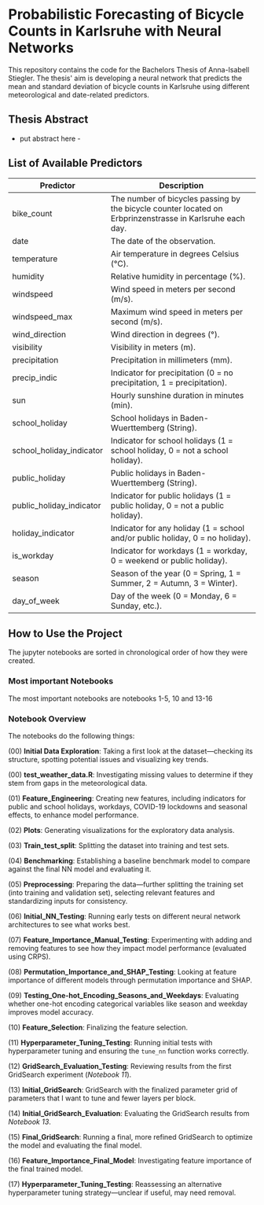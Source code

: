 # Probabilistic Forecasting of Bicycle Counts in Karlsruhe with Neural Networks

This repository contains the code for the Bachelors Thesis of Anna-Isabell Stiegler.
The thesis' aim is developing a neural network that predicts the mean and standard deviation of bicycle counts in Karlsruhe using different meteorological and date-related predictors.

## Thesis Abstract
- put abstract here - 

## List of Available Predictors

| **Predictor**              | **Description** |
|--------------------------------------|----------------|
| bike_count                           | The number of bicycles passing by the bicycle counter located on Erbprinzenstrasse in Karlsruhe each day. |
| date                                 | The date of the observation. |
| temperature                          | Air temperature in degrees Celsius (°C). |
| humidity                             | Relative humidity in percentage (%). |
| windspeed                            | Wind speed in meters per second (m/s). |
| windspeed_max                        | Maximum wind speed in meters per second (m/s). |
| wind_direction                       | Wind direction in degrees (°). |
| visibility                           | Visibility in meters (m). |
| precipitation                        | Precipitation in millimeters (mm). |
| precip_indic                         | Indicator for precipitation (0 = no precipitation, 1 = precipitation). |
| sun                                  | Hourly sunshine duration in minutes (min). |
| school_holiday                       | School holidays in Baden-Wuerttemberg (String). |
| school_holiday_indicator             | Indicator for school holidays (1 = school holiday, 0 = not a school holiday). |
| public_holiday                       | Public holidays in Baden-Wuerttemberg (String). |
| public_holiday_indicator             | Indicator for public holidays (1 = public holiday, 0 = not a public holiday). |
| holiday_indicator                    | Indicator for any holiday (1 = school and/or public holiday, 0 = no holiday). |
| is_workday                           | Indicator for workdays (1 = workday, 0 = weekend or public holiday). |
| season                               | Season of the year (0 = Spring, 1 = Summer, 2 = Autumn, 3 = Winter). |
| day_of_week                          | Day of the week (0 = Monday, 6 = Sunday, etc.). |


## How to Use the Project

The jupyter notebooks are sorted in chronological order of how they were created. 

### Most important Notebooks

The most important notebooks are notebooks 1-5, 10 and 13-16


### Notebook Overview

The notebooks do the following things:

(00) **Initial Data Exploration**: Taking a first look at the dataset—checking its structure, spotting potential issues and visualizing key trends.  

(00) **test_weather_data.R**: Investigating missing values to determine if they stem from gaps in the meteorological data.  

(01) **Feature_Engineering**: Creating new features, including indicators for public and school holidays, workdays, COVID-19 lockdowns and seasonal effects, to enhance model performance.  

(02) **Plots**: Generating visualizations for the exploratory data analysis.  

(03) **Train_test_split**: Splitting the dataset into training and test sets.  

(04) **Benchmarking**: Establishing a baseline benchmark model to compare against the final NN model and evaluating it.  

(05) **Preprocessing**: Preparing the data—further splitting the training set (into training and validation set), selecting relevant features and standardizing inputs for consistency.  

(06) **Initial_NN_Testing**: Running early tests on different neural network architectures to see what works best.  

(07) **Feature_Importance_Manual_Testing**: Experimenting with adding and removing features to see how they impact model performance (evaluated using CRPS).  

(08) **Permutation_Importance_and_SHAP_Testing**: Looking at feature importance of different models through permutation importance and SHAP.  

(09) **Testing_One-hot_Encoding_Seasons_and_Weekdays**: Evaluating whether one-hot encoding categorical variables like season and weekday improves model accuracy.  

(10) **Feature_Selection**: Finalizing the feature selection.  

(11) **Hyperparameter_Tuning_Testing**: Running initial tests with hyperparameter tuning and ensuring the `tune_nn` function works correctly.  

(12) **GridSearch_Evaluation_Testing**: Reviewing results from the first GridSearch experiment (*Notebook 11*).

(13) **Initial_GridSearch**: GridSearch with the finalized parameter grid of parameters that I want to tune and fewer layers per block.   

(14) **Initial_GridSearch_Evaluation**: Evaluating the GridSearch results from *Notebook 13*.  

(15) **Final_GridSearch**: Running a final, more refined GridSearch to optimize the model and evaluating the final model.  

(16) **Feature_Importance_Final_Model**: Investigating feature importance of the final trained model.  

(17) **Hyperparameter_Tuning_Testing**: Reassessing an alternative hyperparameter tuning strategy—unclear if useful, may need removal.  


